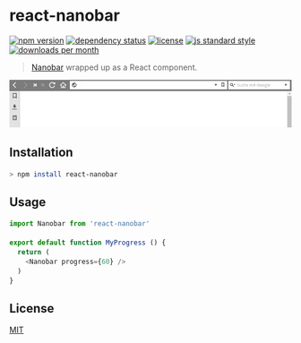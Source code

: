 

# react-nanobar

[![npm version][version-image]][version-url]
[![dependency status][david-image]][david-url]
[![license][license-image]][license-url]
[![js standard style][standard-image]][standard-url]
[![downloads per month][downloads-image]][downloads-url]

> [​Nanobar](http://nanobar.jacoborus.codes) wrapped up as a React component.

![nanobar preview](./index.gif)

## Installation

```bash
> npm install react-nanobar
```

## Usage

```js
import Nanobar from 'react-nanobar'

export default function MyProgress () {
  return (
    <Nanobar progress={60} />
  )
}
```

## License

[MIT][license-url]

[version-image]: https://img.shields.io/npm/v/react-nanobar.svg?style=flat-square
[version-url]: https://npmjs.org/package/react-nanobar

[downloads-image]: https://img.shields.io/npm/dm/react-nanobar.svg?style=flat-square
[downloads-url]: https://npmjs.org/package/react-nanobar

[david-image]: http://img.shields.io/david/queckezz/react-nanobar.svg?style=flat-square
[david-url]: https://david-dm.org/queckezz/react-nanobar

[standard-image]: https://img.shields.io/badge/code-standard-brightgreen.svg?style=flat-square
[standard-url]: https://github.com/feross/standard

[license-image]: http://img.shields.io/npm/l/react-nanobar.svg?style=flat-square
[license-url]: ./license

